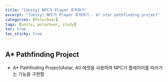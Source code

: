 ```yaml
---
title: "[Unity] NPC가 Player 추적하기"
excerpt: "[Unity] NPC가 Player 추적하기 - A* star pathfinding project"
categories: [Polarbear]
tags: [unity, polarbear, study]
toc: true
toc_sticky: true
---
```


## A* Pathfinding Project

+ A* Pathfinding Project(Astar, AI) 에셋을 사용하여 NPC가 플레이어를 따라가는 기능을 구현함


